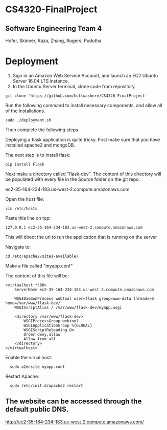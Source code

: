 # CS4320-FinalProject
## Software Engineering Team 4
Hofer, Skinner, Raza, Zhang, Rogers, Pudotha

# Deployment

1. Sign in an Amazon Web Service Account, and launch an EC2 Ubuntu Server 16.04 LTS instance.
2. In the Ubuntu Server terminal, clone code from repository.
```
git clone 'https://github.com/holtwashere/CS4320-FinalProject'
```

Run the following command to install necessary components, and allow all of the installations.

```
sudo ./deployment.sh
```
Then complete the following steps

Deploying a flask application is quite tricky.
First make sure that you have installed apache2 and mongoDB.

The next step is to install flask:
```
pip install Flask
```

Next make a directory called "flask-dev".
The content of this directory will be populated with every file in the Source folder on the git repo.

ec2-35-164-234-183.us-west-2.compute.amazonaws.com

Open the host file:

```
vim /etc/hosts
```

Paste this line on top:
```
127.0.0.1 ec2-35-164-234-183.us-west-2.compute.amazonaws.com
```

This will direct the url to run the application that is running on the server

Navigate to:
```
cd /etc/apache2/sites-available/
```

Make a file called "myapp.conf"

The content of this file will be:

```
<virtualhost *:80>
    ServerName ec2-35-164-234-183.us-west-2.compute.amazonaws.com

    WSGIDaemonProcess webtool user=flask group=www-data threads=5 home=/var/www/flask-dev/
    WSGIScriptAlias / /var/www/flask-dev/myapp.wsgi

    <directory /var/www/flask-dev>
        WSGIProcessGroup webtool
        WSGIApplicationGroup %{GLOBAL}
        WSGIScriptReloading On
        Order deny,allow
        Allow from all
    </directory>
</virtualhost>
```

Enable the virual host:
```
  sudo a2ensite myapp.conf
```

Restart Apache:
```
  sudo /etc/init.d/apache2 restart
```


## The website can be accessed through the default public DNS.

http://ec2-35-164-234-183.us-west-2.compute.amazonaws.com/
